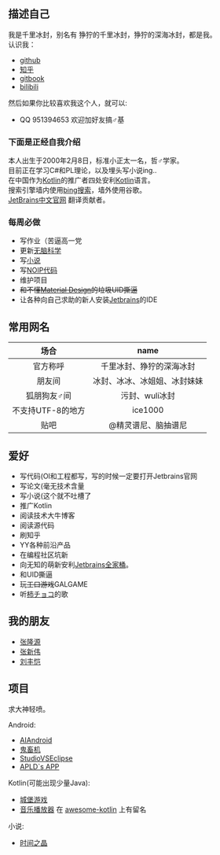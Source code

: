 
## 描述自己
我是千里冰封，别名有 狰狞的千里冰封，狰狞的深海冰封，都是我。<br/>
认识我：

+ [github](https://github.com/ice1000)
+ [知乎](https://www.zhihu.com/people/qian-li-bing-feng-36)
+ [gitbook](https://www.gitbook.com/@ice1000/dashboard)
+ [bilibili](http://space.bilibili.com/8309713)

然后如果你比较喜欢我这个人，就可以:
+ QQ 951394653 欢迎加好友搞♂基

### 下面是正经自我介绍
本人出生于2000年2月8日，标准小正太一名，哲♂学家。<br/>
目前正在学习C#和PL理论，以及埋头写小说ing..<br/>
在中国作为[Kotlin](http://kotlinlang.org/)的推广者四处安利[Kotlin](http://kotlinlang.org/)语言。<br/>
搜索引擎墙内使用[bing搜索](http://cn.bing.com/)，墙外使用谷歌。<br/>
[JetBrains中文官网](http://www.jetbrains.com.cn) 翻译贡献者。

### 每周必做
+ 写作业（苦逼高一党
+ 更新[无脑科学](http://space.bilibili.com/8309713)
+ 写[小说](https://www.gitbook.com/book/ice1000/time-crystal/details)
+ 写[NOIP代码](https://github.com/ice1000/OI-codes)
+ 维护项目
+ ~~和不懂[Material Design](http://www.google.com/design/spec/material-design/introduction.html)的垃圾UID撕逼~~
+ 让各种向自己求助的新人安装[Jetbrains](http://www.jetbrains.com/)的IDE

## 常用网名

场合|name
:---:|:---:
官方称呼|千里冰封、狰狞的深海冰封
朋友间|冰封、冰冰、冰姐姐、冰封妹妹
狐朋狗友♂间|污封、wuli冰封
不支持UTF-8的地方|ice1000
贴吧|@精灵谱尼、脑抽谱尼

## 爱好
+ 写代码(OI和工程都写，写的时候一定要打开Jetbrains官网
+ 写论文(毫无技术含量
+ 写小说(这个就不吐槽了
+ 推广Kotlin
+ 阅读技术大牛博客
+ 阅读源代码
+ 刷知乎
+ YY各种前沿产品
+ 在编程社区坑新
+ 向无知的萌新安利[Jetbrains全家桶](http://www.jetbrains.com/products)。
+ 和UID撕逼
+ 玩~~工口游戏~~GALGAME
+ 听[柿チョコ](http://www.bing.com/knows/search?q=%E6%9F%BF%E5%A7%90&mkt=zh-cn&FORM=BKACAI "女神")的歌

## 我的朋友
+ [张隆源](https://github.com/Predator-SD "他叫我老婆")
+ [张新伟](https://github.com/iXinwei "姓张名新伟")
+ [刘丰恺](https://github.com/lfkdsk "大神一只")

## 项目
求大神轻喷。

Android:
+ [AIAndroid](https://github.com/ice1000/AIAndroid "我称之为人工少女")
+ [鬼畜机](https://github.com/ice1000/GhostAnimalPlayer "手机上弹奏属于你的鬼畜")
+ [StudioVSEclipse](https://github.com/ice1000/StudioVSEclipse "一款打飞机游戏")
+ [APLD`s APP](https://github.com/ice1000/ALPD-app "后端做的很机智")

Kotlin(可能出现少量Java):
+ [城堡游戏](https://github.com/ice1000/Castle-game "使用Java swing和Kotlin实现")
+ [音乐播放器](https://github.com/ice1000/Dekoder "Buggy") 在 [awesome-kotlin](https://github.com/KotlinBy/awesome-kotlin) 上有留名

小说:
+ [时间之晶](https://www.gitbook.com/book/ice1000/time-crystal/details)
